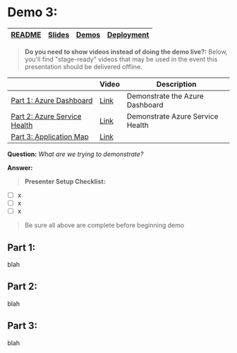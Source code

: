 # Demo 3: 

| [README](/ops30/README.md) | [Slides](/ops30/slides/README.md) | [Demos](/ops30/demos/README.md) | [Deployment](/ops30/deployment/README.md) |
|--------|-------|------------|-----------|

>**Do you need to show videos instead of doing the demo live?:** Below, you'll find "stage-ready" videos that may be used in the event this presentation should be delivered offline.

|  | Video | Description
|--------|-------|-----|
| [Part 1: Azure Dashboard](#part-1-azure-dashboard) | [Link](https://coming.soon) | Demonstrate the Azure Dashboard
| [Part 2: Azure Service Health](#part-2-azure-service-health) | [Link](https://coming.soon) | Demonstrate Azure Service Health
| [Part 3: Application Map](#part-3-application-map) | [Link](https://coming.soon) 

**Question:** *What are we trying to demonstrate?*

**Answer:** 

>**Presenter Setup Checklist:**

- [ ] x
- [ ] x
- [ ] x

> Be sure all above are complete before beginning demo

## Part 1: 

blah

## Part 2: 

blah

## Part 3: 

blah

